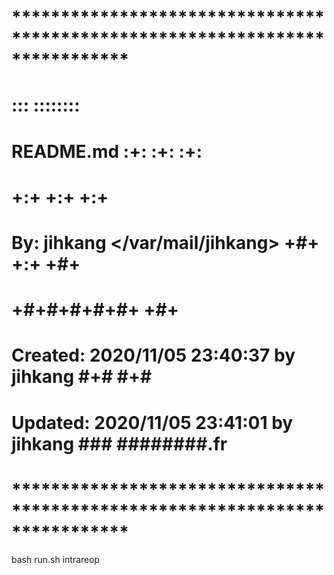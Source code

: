 # **************************************************************************** #
#                                                                              #
#                                                         :::      ::::::::    #
#    README.md                                          :+:      :+:    :+:    #
#                                                     +:+ +:+         +:+      #
#    By: jihkang </var/mail/jihkang>                +#+  +:+       +#+         #
#                                                 +#+#+#+#+#+   +#+            #
#    Created: 2020/11/05 23:40:37 by jihkang           #+#    #+#              #
#    Updated: 2020/11/05 23:41:01 by jihkang          ###   ########.fr        #
#                                                                              #
# **************************************************************************** #


bash run.sh intrareop


